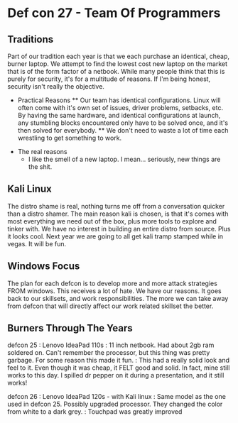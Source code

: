 # Def con 27 - Team Of Programmers
## Traditions
Part of our tradition each year is that we each purchase an identical, cheap, burner laptop. We attempt to find the lowest cost new laptop on the market that is of the form factor of a netbook. While many people think that this is purely for security, it's for a multitude of reasons. If I'm being honest, security isn't really the objective.

* Practical Reasons
** Our team has identical configurations. Linux will often come with it's own set of issues, driver problems, setbacks, etc. By having the same hardware, and identical configurations at launch, any stumbling blocks encountered only have to be solved once, and it's then solved for everybody. 
** We don't need to waste a lot of time each wrestling to get something to work.

- The real reasons
   - I like the smell of a new laptop. I mean... seriously, new things are the shit. 

## Kali Linux
The distro shame is real, nothing turns me off from a conversation quicker than a distro shamer.  The main reason kali is chosen, is that it's comes with most everything we need out of the box, plus more tools to explore and tinker with. We have no interest in building an entire distro from source. Plus it looks cool. Next year we are going to all get kali tramp stamped while in vegas. It will be fun. 

## Windows Focus
The plan for each defcon is to develop more and more attack strategies FROM windows. This receives a lot of hate. We have our reasons. It goes back to our skillsets, and work responsibilities. The more we can take away from defcon that will directly affect our work related skillset the better. 

## Burners Through The Years
defcon 25
: Lenovo IdeaPad 110s
: 11 inch netbook. Had about 2gb ram soldered on. Can't remember the processor, but this thing was pretty garbage. For some reason this made it fun. 
: This had a really solid look and feel to it. Even though it was cheap, it FELT good and solid. In fact, mine still works to this day. I spilled dr pepper on it during a presentation, and it still works! 

defcon 26
: Lenovo IdeaPad 120s - with Kali linux
: Same model as the one used in defcon 25. Possibly upgraded processor. They changed the color from white to a dark grey. 
: Touchpad was greatly improved
